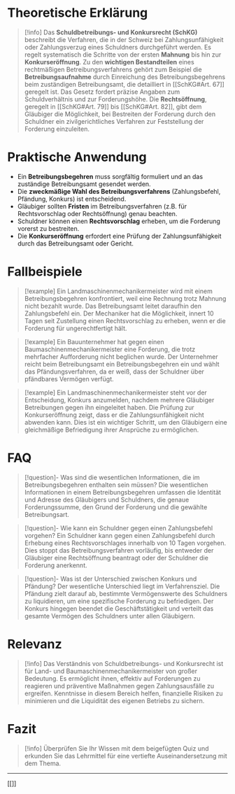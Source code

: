 # Theoretische Erklärung
>[!info] 
>Das **Schuldbetreibungs- und Konkursrecht (SchKG)** beschreibt die Verfahren, die in der Schweiz bei Zahlungsunfähigkeit oder Zahlungsverzug eines Schuldners durchgeführt werden. Es regelt systematisch die Schritte von der ersten **Mahnung** bis hin zur **Konkurseröffnung**. Zu den **wichtigen Bestandteilen** eines rechtmäßigen Betreibungsverfahrens gehört zum Beispiel die **Betreibungsaufnahme** durch Einreichung des Betreibungsbegehrens beim zuständigen Betreibungsamt, die detailliert in [[SchKG#Art. 67]] geregelt ist. Das Gesetz fordert präzise Angaben zum Schuldverhältnis und zur Forderungshöhe. Die **Rechtsöffnung**, geregelt in [[SchKG#Art. 79]] bis [[SchKG#Art. 82]], gibt dem Gläubiger die Möglichkeit, bei Bestreiten der Forderung durch den Schuldner ein zivilgerichtliches Verfahren zur Feststellung der Forderung einzuleiten.

# Praktische Anwendung
- Ein **Betreibungsbegehren** muss sorgfältig formuliert und an das zuständige Betreibungsamt gesendet werden.
- Die **zweckmäßige Wahl des Betreibungsverfahrens** (Zahlungsbefehl, Pfändung, Konkurs) ist entscheidend.
- Gläubiger sollten **Fristen** im Betreibungsverfahren (z.B. für Rechtsvorschlag oder Rechtsöffnung) genau beachten.
- Schuldner können einen **Rechtsvorschlag** erheben, um die Forderung vorerst zu bestreiten.
- Die **Konkurseröffnung** erfordert eine Prüfung der Zahlungsunfähigkeit durch das Betreibungsamt oder Gericht.

# Fallbeispiele
>[!example] Ein Landmaschinenmechanikermeister wird mit einem Betreibungsbegehren konfrontiert, weil eine Rechnung trotz Mahnung nicht bezahlt wurde. Das Betreibungsamt leitet daraufhin den Zahlungsbefehl ein. Der Mechaniker hat die Möglichkeit, innert 10 Tagen seit Zustellung einen Rechtsvorschlag zu erheben, wenn er die Forderung für ungerechtfertigt hält.

>[!example] Ein Bauunternehmer hat gegen einen Baumaschinenmechanikermeister eine Forderung, die trotz mehrfacher Aufforderung nicht beglichen wurde. Der Unternehmer reicht beim Betreibungsamt ein Betreibungsbegehren ein und wählt das Pfändungsverfahren, da er weiß, dass der Schuldner über pfändbares Vermögen verfügt. 

>[!example] Ein Landmaschinenmechanikermeister steht vor der Entscheidung, Konkurs anzumelden, nachdem mehrere Gläubiger Betreibungen gegen ihn eingeleitet haben. Die Prüfung zur Konkurseröffnung zeigt, dass er die Zahlungsunfähigkeit nicht abwenden kann. Dies ist ein wichtiger Schritt, um den Gläubigern eine gleichmäßige Befriedigung ihrer Ansprüche zu ermöglichen.

# FAQ
>[!question]- Was sind die wesentlichen Informationen, die im Betreibungsbegehren enthalten sein müssen?
>Die wesentlichen Informationen in einem Betreibungsbegehren umfassen die Identität und Adresse des Gläubigers und Schuldners, die genaue Forderungssumme, den Grund der Forderung und die gewählte Betreibungsart.

>[!question]- Wie kann ein Schuldner gegen einen Zahlungsbefehl vorgehen?
>Ein Schuldner kann gegen einen Zahlungsbefehl durch Erhebung eines Rechtsvorschlages innerhalb von 10 Tagen vorgehen. Dies stoppt das Betreibungsverfahren vorläufig, bis entweder der Gläubiger eine Rechtsöffnung beantragt oder der Schuldner die Forderung anerkennt.

>[!question]- Was ist der Unterschied zwischen Konkurs und Pfändung?
>Der wesentliche Unterschied liegt im Verfahrensziel. Die Pfändung zielt darauf ab, bestimmte Vermögenswerte des Schuldners zu liquidieren, um eine spezifische Forderung zu befriedigen. Der Konkurs hingegen beendet die Geschäftstätigkeit und verteilt das gesamte Vermögen des Schuldners unter allen Gläubigern.

# Relevanz
>[!info] 
>Das Verständnis von Schuldbetreibungs- und Konkursrecht ist für Land- und Baumaschinenmechanikermeister von großer Bedeutung. Es ermöglicht ihnen, effektiv auf Forderungen zu reagieren und präventive Maßnahmen gegen Zahlungsausfälle zu ergreifen. Kenntnisse in diesem Bereich helfen, finanzielle Risiken zu minimieren und die Liquidität des eigenen Betriebs zu sichern.

# Fazit
>[!info] 
>Überprüfen Sie Ihr Wissen mit dem beigefügten Quiz und erkunden Sie das Lehrmittel für eine vertiefte Auseinandersetzung mit dem Thema.

---
[[]]